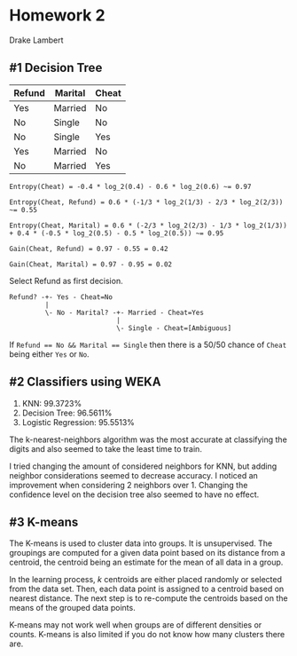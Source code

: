 # Homework 2

Drake Lambert

## #1 Decision Tree

| Refund | Marital | Cheat
| ---    | ---     | ---
| Yes    | Married | No
| No     | Single  | No
| No     | Single  | Yes
| Yes    | Married | No
| No     | Married | Yes

`Entropy(Cheat) = -0.4 * log_2(0.4) - 0.6 * log_2(0.6) ~= 0.97`

`Entropy(Cheat, Refund) = 0.6 * (-1/3 * log_2(1/3) - 2/3 * log_2(2/3)) ~= 0.55`

`Entropy(Cheat, Marital) = 0.6 * (-2/3 * log_2(2/3) - 1/3 * log_2(1/3)) + 0.4 * (-0.5 * log_2(0.5) - 0.5 * log_2(0.5)) ~= 0.95`

`Gain(Cheat, Refund) = 0.97 - 0.55 = 0.42`

`Gain(Cheat, Marital) = 0.97 - 0.95 = 0.02`

Select Refund as first decision.

```text
Refund? -+- Yes - Cheat=No
         |
         \- No - Marital? -+- Married - Cheat=Yes
                           |
                           \- Single - Cheat=[Ambiguous]
```

If `Refund == No && Marital == Single` then there is a 50/50 chance of `Cheat` being either `Yes` or `No`.

## #2 Classifiers using WEKA

1. KNN: 99.3723%
1. Decision Tree: 96.5611%
1. Logistic Regression: 95.5513%

The k-nearest-neighbors algorithm was the most accurate at classifying the digits and also seemed to take the least time to train.

I tried changing the amount of considered neighbors for KNN, but adding neighbor considerations seemed to decrease accuracy. I noticed an improvement when considering 2 neighbors over 1. Changing the confidence level on the decision tree also seemed to have no effect.

## #3 K-means

The K-means is used to cluster data into groups. It is unsupervised. The groupings are computed for a given data point based on its distance from a centroid, the centroid being an estimate for the mean of all data in a group.

In the learning process, *k* centroids are either placed randomly or selected from the data set. Then, each data point is assigned to a centroid based on nearest distance. The next step is to re-compute the centroids based on the means of the grouped data points.

K-means may not work well when groups are of different densities or counts. K-means is also limited if you do not know how many clusters there are.